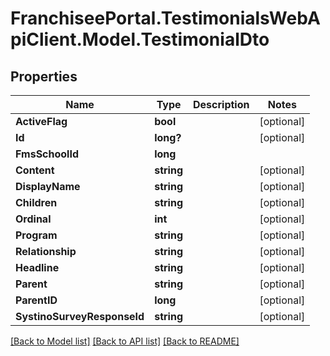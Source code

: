# FranchiseePortal.TestimonialsWebApiClient.Model.TestimonialDto

## Properties

Name | Type | Description | Notes
------------ | ------------- | ------------- | -------------
**ActiveFlag** | **bool** |  | [optional] 
**Id** | **long?** |  | [optional] 
**FmsSchoolId** | **long** |  | 
**Content** | **string** |  | [optional] 
**DisplayName** | **string** |  | [optional] 
**Children** | **string** |  | [optional] 
**Ordinal** | **int** |  | [optional] 
**Program** | **string** |  | [optional] 
**Relationship** | **string** |  | [optional] 
**Headline** | **string** |  | [optional] 
**Parent** | **string** |  | [optional] 
**ParentID** | **long** |  | [optional] 
**SystinoSurveyResponseId** | **string** |  | [optional] 

[[Back to Model list]](../README.md#documentation-for-models) [[Back to API list]](../README.md#documentation-for-api-endpoints) [[Back to README]](../README.md)

